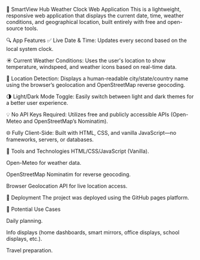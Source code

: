 📅 SmartView Hub Weather Clock Web Application
This is a lightweight, responsive web application that displays the current date, time, weather conditions, and geographical location, built entirely with free and open-source tools.

🔍 App Features
✅ Live Date & Time: Updates every second based on the local system clock.

☀️ Current Weather Conditions: Uses the user's location to show temperature, windspeed, and weather icons based on real-time data.

📍 Location Detection: Displays a human-readable city/state/country name using the browser’s geolocation and OpenStreetMap reverse geocoding.

🌗 Light/Dark Mode Toggle: Easily switch between light and dark themes for a better user experience.

💡 No API Keys Required: Utilizes free and publicly accessible APIs (Open-Meteo and OpenStreetMap’s Nominatim).

🌐 Fully Client-Side: Built with HTML, CSS, and vanilla JavaScript—no frameworks, servers, or databases.

🧰 Tools and Technologies
HTML/CSS/JavaScript (Vanilla).

Open-Meteo for weather data.

OpenStreetMap Nominatim for reverse geocoding.

Browser Geolocation API for live location access.

🔗 Deployment
The project was deployed using the GitHub pages platform.

📂 Potential Use Cases

Daily planning.

Info displays (home dashboards, smart mirrors, office displays, school displays, etc.).

Travel preparation.
